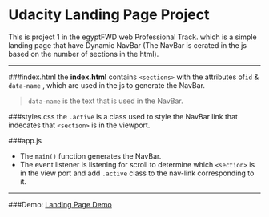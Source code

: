 # Udacity Landing Page Project
This is project 1 in the egyptFWD web Professional Track.
which is a simple landing page that have Dynamic NavBar (The NavBar is cerated in the js based on the number of sections in the html).

------------

###index.html
the **index.html** contains `<sections>` with the attributes  of`id` & `data-name`  , which are used in the js to generate the NavBar.
> `data-name` is the text that is used in the NavBar.

###styles.css
the `.active` is a class used to style the NavBar link that indecates that `<section>` is in the viewport.

###app.js
- The `main()` function generates the NavBar.
- The event listener is listening for scroll to determine which `<section>` is in the view port and add `.active` class to the nav-link corresponding to it. 


------------

###Demo: [Landing Page Demo](https://reomar.github.io/project1-LandingPage/ "Landing Page Demo") 

